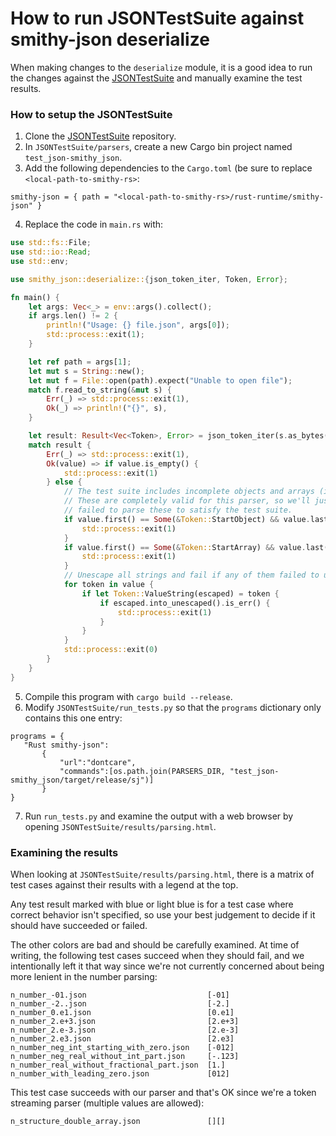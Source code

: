 How to run JSONTestSuite against smithy-json deserialize
========================================================

When making changes to the `deserialize` module, it is a good idea
to run the changes against the [JSONTestSuite](https://github.com/nst/JSONTestSuite)
and manually examine the test results.

### How to setup the JSONTestSuite

1. Clone the [JSONTestSuite](https://github.com/nst/JSONTestSuite) repository.
2. In `JSONTestSuite/parsers`, create a new Cargo bin project named `test_json-smithy_json`.
3. Add the following dependencies to the `Cargo.toml` (be sure to replace `<local-path-to-smithy-rs>`:

```
smithy-json = { path = "<local-path-to-smithy-rs>/rust-runtime/smithy-json" }
```

4. Replace the code in `main.rs` with:

```rust
use std::fs::File;
use std::io::Read;
use std::env;

use smithy_json::deserialize::{json_token_iter, Token, Error};

fn main() {
    let args: Vec<_> = env::args().collect();
    if args.len() != 2 {
        println!("Usage: {} file.json", args[0]);
        std::process::exit(1);
    }

    let ref path = args[1];
    let mut s = String::new();
    let mut f = File::open(path).expect("Unable to open file");
    match f.read_to_string(&mut s) {
        Err(_) => std::process::exit(1),
        Ok(_) => println!("{}", s),
    }

    let result: Result<Vec<Token>, Error> = json_token_iter(s.as_bytes()).collect();
    match result {
        Err(_) => std::process::exit(1),
        Ok(value) => if value.is_empty() {
            std::process::exit(1)
        } else {
            // The test suite includes incomplete objects and arrays (i.e., "[null,").
            // These are completely valid for this parser, so we'll just pretend to have
            // failed to parse these to satisfy the test suite.
            if value.first() == Some(&Token::StartObject) && value.last() != Some(&Token::EndObject) {
                std::process::exit(1)
            }
            if value.first() == Some(&Token::StartArray) && value.last() != Some(&Token::EndArray) {
                std::process::exit(1)
            }
            // Unescape all strings and fail if any of them failed to unescape.
            for token in value {
                if let Token::ValueString(escaped) = token {
                    if escaped.into_unescaped().is_err() {
                        std::process::exit(1)
                    }
                }
            }
            std::process::exit(0)
        }
    }
}
```

5. Compile this program with `cargo build --release`.
6. Modify `JSONTestSuite/run_tests.py` so that the `programs` dictionary only contains this one entry:

```
programs = {
   "Rust smithy-json":
       {
           "url":"dontcare",
           "commands":[os.path.join(PARSERS_DIR, "test_json-smithy_json/target/release/sj")]
       }
}
```

7. Run `run_tests.py` and examine the output with a web browser by opening `JSONTestSuite/results/parsing.html`.

### Examining the results

When looking at `JSONTestSuite/results/parsing.html`, there is a matrix of test cases against their
results with a legend at the top.

Any test result marked with blue or light blue is for a test case where correct behavior isn't specified,
so use your best judgement to decide if it should have succeeded or failed.

The other colors are bad and should be carefully examined. At time of writing, the following test cases
succeed when they should fail, and we intentionally left it that way since we're not currently concerned
about being more lenient in the number parsing:

```
n_number_-01.json                           [-01]
n_number_-2..json                           [-2.]
n_number_0.e1.json                          [0.e1]
n_number_2.e+3.json                         [2.e+3]
n_number_2.e-3.json                         [2.e-3]
n_number_2.e3.json                          [2.e3]
n_number_neg_int_starting_with_zero.json    [-012]
n_number_neg_real_without_int_part.json     [-.123]
n_number_real_without_fractional_part.json  [1.]
n_number_with_leading_zero.json             [012]
```

This test case succeeds with our parser and that's OK since we're
a token streaming parser (multiple values are allowed):
```
n_structure_double_array.json               [][]
```
